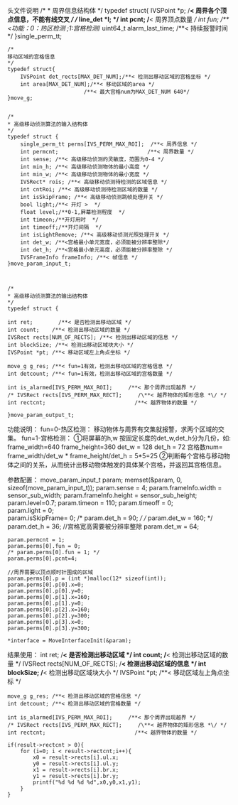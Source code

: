 头文件说明
    /*
    * 周界信息结构体
    */
    typedef struct{
    IVSPoint *p;    /**< 周界各个顶点信息，不能有线交叉 */
    /* line_det *l; */
    int pcnt;      /**< 周界顶点数量 */
    int fun;       /**<功能：0：热区检测 ;1:宫格检测*/
    uint64_t alarm_last_time;	/**< 持续报警时间 */
    }single_perm_tt;

    /*
    移动区域的宫格信息
    */
    typedef struct{
        IVSPoint det_rects[MAX_DET_NUM];/**< 检测出移动区域的宫格坐标 */
        int area[MAX_DET_NUM];/**< 移动区域的area */
                            /**< 最大宫格num为MAX_DET_NUM 640*/
    }move_g;
        

    /*
    * 高级移动侦测算法的输入结构体
    */   
    typedef struct {
        single_perm_tt perms[IVS_PERM_MAX_ROI];  /**< 周界信息 */
        int permcnt;                            /**< 周界数量 */
        int sense; /**< 高级移动侦测的灵敏度，范围为0-4 */
        int min_h; /**< 高级移动侦测物体的最小高度 */
        int min_w; /**< 高级移动侦测物体的最小宽度 */
        IVSRect* rois; /**< 高级移动侦测待检测的区域信息 */
        int cntRoi; /**< 高级移动侦测待检测区域的数量 */
        int isSkipFrame; /**< 高级移动侦测跳帧处理开关 */
        bool light;/**< 开灯 >  */
        float level;/**0-1,屏幕检测程度  */
        int timeon;/**开灯用时  */
        int timeoff;/**开灯间隔  */
        int isLightRemove; /**< 高级移动侦测光照处理开关 */
        int det_w; /**<宫格最小单元宽度，必须能被分辨率整除*/
        int det_h; /**<宫格最小单元高度，必须能被分辨率整除 */
        IVSFrameInfo frameInfo; /**< 帧信息 */
    }move_param_input_t;


        
    /*
    * 高级移动侦测算法的输出结构体
    */
    typedef struct {
        
    int ret;		/**< 是否检测出移动区域 */
    int count;    /**< 检测出移动区域的数量 */
    IVSRect rects[NUM_OF_RECTS]; /**< 检测出移动区域的信息 */
    int blockSize; /**< 检测出移动区域块大小 */
    IVSPoint *pt; /**< 移动区域左上角点坐标 */

    move_g g_res; /**< fun=1有效，检测出移动区域的宫格信息 */
    int detcount; /**< fun=1有效，检测出移动区域的宫格数量 */

    int is_alarmed[IVS_PERM_MAX_ROI];     /**< 那个周界出现越界 */
    /* IVSRect rects[IVS_PERM_MAX_RECT];     /\**< 越界物体的矩形信息 *\/ */
    int rectcnt;							/**< 越界物体的数量 */

    }move_param_output_t;


功能说明：
    fun=0-热区检测：
        移动物体与周界有交集就报警，求两个区域的交集。
    fun=1-宫格检测：
        ①将屏幕的h,w 按固定长度的det_w,det_h分为几份，如:
            frame_width=640
            frame_height=360
            det_w = 128
            det_h = 72
            宫格数num= frame_width/det_w * frame_height/det_h = 5*5=25
        ②判断每个宫格与移动物体之间的关系，从而统计出移动物体触发的具体某个宫格，并返回其宫格信息。


参数配置：
	move_param_input_t param;
	memset(&param, 0, sizeof(move_param_input_t));
	param.sense = 4;
	param.frameInfo.width = sensor_sub_width;
	param.frameInfo.height = sensor_sub_height;
	param.level=0.7;
	param.timeon = 110; 
	param.timeoff = 0;  
	param.light = 0;    
	param.isSkipFrame= 0;
	/* param.det_h = 90; */
	/* param.det_w = 160; */
	param.det_h = 36;  //宫格宽高需要被分辨率整除 
	param.det_w = 64;

	param.permcnt = 1;
	param.perms[0].fun = 0;
	/* param.perms[0].fun = 1; */
	param.perms[0].pcnt=4;
    
    //周界需要以顶点顺时针围成的区域
	param.perms[0].p = (int *)malloc(12* sizeof(int));
	param.perms[0].p[0].x=0;
	param.perms[0].p[0].y=0;
	param.perms[0].p[1].x=160;
	param.perms[0].p[1].y=0;
	param.perms[0].p[2].x=160;
	param.perms[0].p[2].y=300;
	param.perms[0].p[3].x=0;
	param.perms[0].p[3].y=300;
        
	*interface = MoveInterfaceInit(&param);



结果使用：
    int ret;		/**< 是否检测出移动区域 */
    int count;    /**< 检测出移动区域的数量 */
    IVSRect rects[NUM_OF_RECTS]; /**< 检测出移动区域的信息 */
    int blockSize; /**< 检测出移动区域块大小 */
    IVSPoint *pt; /**< 移动区域左上角点坐标 */

    move_g g_res; /**< 检测出移动区域的宫格信息 */
    int detcount; /**< 检测出移动区域的宫格数量 */

    int is_alarmed[IVS_PERM_MAX_ROI];     /**< 那个周界出现越界 */
    /* IVSRect rects[IVS_PERM_MAX_RECT];     /\**< 越界物体的矩形信息 *\/ */
    int rectcnt;							/**< 越界物体的数量 */

    if(result->rectcnt > 0){
        for (i=0; i < result->rectcnt;i++){
            x0 = result->rects[i].ul.x;
            y0 = result->rects[i].ul.y;
            x1 = result->rects[i].br.x;
            y1 = result->rects[i].br.y;
            printf("%d %d %d %d",x0,y0,x1,y1);
        }
    }       